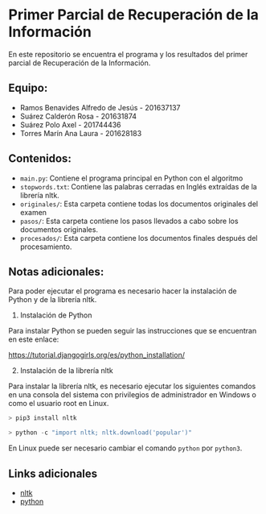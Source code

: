 # Primer Parcial de Recuperación de la Información

En este repositorio se encuentra el programa y los resultados del primer parcial de
Recuperación de la Información.

## Equipo:

- Ramos Benavides Alfredo de Jesús - 201637137
- Suárez Calderón Rosa             - 201631874
- Suárez Polo Axel                 - 201744436
- Torres Marín Ana Laura           - 201628183

## Contenidos:

- `main.py`: Contiene el programa principal en Python con el algoritmo
- `stopwords.txt`: Contiene las palabras cerradas en Inglés extraídas
                   de la librería nltk.
- `originales/`: Esta carpeta contiene todas los documentos originales del examen
- `pasos/`: Esta carpeta contiene los pasos llevados a cabo sobre los documentos
            originales.
- `procesados/`: Esta carpeta contiene los documentos finales después del procesamiento.

## Notas adicionales:

Para poder ejecutar el programa es necesario hacer la instalación de Python y de la
librería nltk.

1. Instalación de Python

Para instalar Python se pueden seguir las instrucciones que se encuentran en este enlace:

https://tutorial.djangogirls.org/es/python_installation/

2. Instalación de la librería nltk

Para instalar la librería nltk, es necesario ejecutar los siguientes comandos en una
consola del sistema con privilegios de administrador en Windows o como el usuario root
en Linux.

```powershell
> pip3 install nltk

> python -c "import nltk; nltk.download('popular')"
```

En Linux puede ser necesario cambiar el comando `python` por `python3`.

## Links adicionales

- [nltk](https://www.nltk.org/)
- [python](https://www.python.org/)
